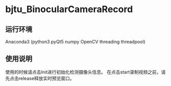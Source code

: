 
# bjtu_BinocularCameraRecord
## 运行环境
Anaconda3 (python3 pyQt5 numpy OpenCV threading threadpool)
## 使用说明
使用的时候请点击Init进行初始化检测摄像头信息。 在点击start录制视频之前，请先点击release释放实时预览窗口。
